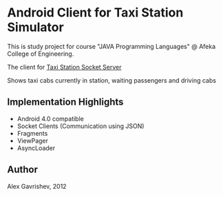 # Android Client for Taxi Station Simulator

This is study project for course "JAVA Programming Languages" @ Afeka College of Engineering.

The client for [Taxi Station Socket Server][1]

Shows taxi cabs currently in station, waiting passengers and driving cabs

## Implementation Highlights

* Android 4.0 compatible
* Socket Clients (Communication using JSON)
* Fragments
* ViewPager
* AsyncLoader

## Author

Alex Gavrishev, 2012

 [1]: https://github.com/anod/TaxiStation